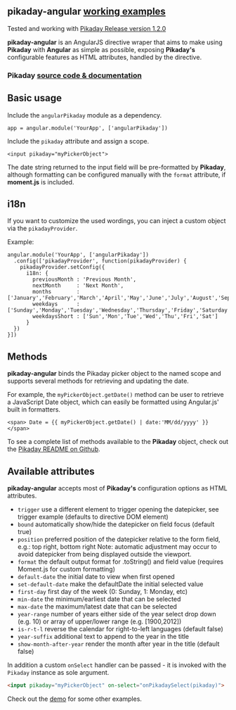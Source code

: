 ## __pikaday-angular__ [working examples](http://nverba.github.io/pikaday-angular/)
Tested and working with [Pikaday Release version 1.2.0](https://github.com/dbushell/Pikaday/releases/tag/1.2.0)

__pikaday-angular__ is an AngularJS directive wraper that aims to make using __Pikaday__ with __Angular__ as simple as possible, exposing __Pikaday's__ configurable features as HTML attributes, handled by the directive.

### __Pikaday__ [source code & documentation](https://github.com/dbushell/Pikaday)


## Basic usage

Include the `angularPikaday` module as a dependency.

```
app = angular.module('YourApp', ['angularPikaday'])
```

Include the `pikaday` attribute and assign a scope.

``` language-HTML
<input pikaday="myPickerObject">
```

The date string returned to the input field will be pre-formatted by __Pikaday__, although formatting can be configured manually with the `format` attribute, if __moment.js__ is included.

## i18n

If you want to customize the used wordings, you can inject a custom object via the `pikadayProvider`.

Example:

```
angular.module('YourApp', ['angularPikaday'])
  .config(['pikadayProvider', function(pikadayProvider) {
    pikadayProvider.setConfig({
      i18n: {
        previousMonth : 'Previous Month',
        nextMonth     : 'Next Month',
        months        : ['January','February','March','April','May','June','July','August','September','October','November','December'],
        weekdays      : ['Sunday','Monday','Tuesday','Wednesday','Thursday','Friday','Saturday'],
        weekdaysShort : ['Sun','Mon','Tue','Wed','Thu','Fri','Sat']
      }
  })
}])
```


## Methods

__pikaday-angular__ binds the Pikaday picker object to the named scope and supports several methods for retrieving and updating the date.

For example, the `myPickerObject.getDate()` method can be user to retrieve a JavaScript Date object, which can easily be formatted using Angular.js' built in formatters.


```
<span> Date = {{ myPickerObject.getDate() | date:'MM/dd/yyyy' }}</span>
```

To see a complete list of methods available to the __Pikaday__ object, check out the [Pikaday README on Github](https://github.com/dbushell/Pikaday).

## Available attributes

__pikaday-angular__ accepts most of __Pikaday's__ configuration options as HTML attributes.

- `trigger` use a different element to trigger opening the datepicker, see trigger example (defaults to directive DOM element)
- `bound` automatically show/hide the datepicker on field focus (default true)
- `position` preferred position of the datepicker relative to the form field, e.g.: top right, bottom right Note: automatic adjustment may occur to avoid datepicker from being displayed outside the viewport.
- `format` the default output format for .toString() and field value (requires Moment.js for custom formatting)
- `default-date` the initial date to view when first opened
- `set-default-date` make the defaultDate the initial selected value
- `first-day` first day of the week (0: Sunday, 1: Monday, etc)
- `min-date` the minimum/earliest date that can be selected
- `max-date` the maximum/latest date that can be selected
- `year-range` number of years either side of the year select drop down (e.g. 10) or array of upper/lower range (e.g. [1900,2012])
- `is-r-t-l` reverse the calendar for right-to-left languages (default false)
- `year-suffix` additional text to append to the year in the title
- `show-month-after-year` render the month after year in the title (default false)

In addition a custom `onSelect` handler can be passed - it is invoked
with the `Pikaday` instance as sole argument.

```html
<input pikaday="myPickerObject" on-select="onPikadaySelect(pikaday)">
```


Check out the [demo](http://nverba.github.io/pikaday-angular/) for some other examples.
